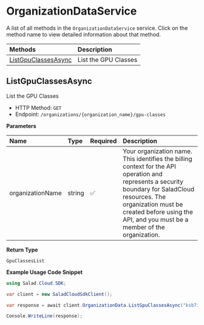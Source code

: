 # OrganizationDataService

A list of all methods in the `OrganizationDataService` service. Click on the method name to view detailed information about that method.

| Methods                                     | Description          |
| :------------------------------------------ | :------------------- |
| [ListGpuClassesAsync](#listgpuclassesasync) | List the GPU Classes |

## ListGpuClassesAsync

List the GPU Classes

- HTTP Method: `GET`
- Endpoint: `/organizations/{organization_name}/gpu-classes`

**Parameters**

| Name             | Type   | Required | Description                                                                                                                                                                                                                                         |
| :--------------- | :----- | :------- | :-------------------------------------------------------------------------------------------------------------------------------------------------------------------------------------------------------------------------------------------------- |
| organizationName | string | ✅       | Your organization name. This identifies the billing context for the API operation and represents a security boundary for SaladCloud resources. The organization must be created before using the API, and you must be a member of the organization. |

**Return Type**

`GpuClassesList`

**Example Usage Code Snippet**

```csharp
using Salad.Cloud.SDK;

var client = new SaladCloudSdkClient();

var response = await client.OrganizationData.ListGpuClassesAsync("ksb7ikadj659qttkrqdm5b9xdre4met9iop");

Console.WriteLine(response);
```
